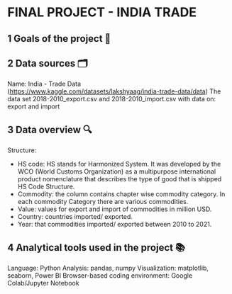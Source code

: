 # FINAL PROJECT - INDIA TRADE
## 1 Goals of the project 🎯
## 2 Data sources 🗂️
Name: India - Trade Data (https://www.kaggle.com/datasets/lakshyaag/india-trade-data/data)
The data set 2018-2010_export.csv and 2018-2010_import.csv with data on: export and import 
## 3 Data overview 🔍
Structure:
* HS code: HS stands for Harmonized System. It was developed by the WCO (World Customs Organization) as a multipurpose international product nomenclature that describes the type of good that is shipped HS Code Structure.
* Commodity: the column contains chapter wise commodity category. In each commodity Category there are various commodities.
* Value: values for export and import of commodities in million USD.
* Country: countries imported/ exported.
* Year: that commodities imported/ exported between 2010 to 2021.
## 4 Analytical tools used in the project 📚
Language: Python
Analysis: pandas, numpy
Visualization: matplotlib, seaborn, Power BI
Browser-based coding environment: Google Colab/Jupyter Notebook
